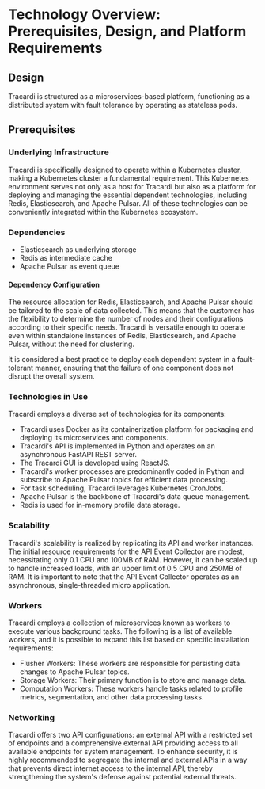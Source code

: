 # Technology Overview: Prerequisites, Design, and Platform Requirements

## Design

Tracardi is structured as a microservices-based platform, functioning as a distributed system with fault tolerance by
operating as stateless pods.

## Prerequisites

### Underlying Infrastructure

Tracardi is specifically designed to operate within a Kubernetes cluster, making a Kubernetes cluster a fundamental
requirement. This Kubernetes environment serves not only as a host for Tracardi but also as a platform for deploying and
managing the essential dependent technologies, including Redis, Elasticsearch, and Apache Pulsar. All of these
technologies can be conveniently integrated within the Kubernetes ecosystem.

### Dependencies

- Elasticsearch as underlying storage
- Redis as intermediate cache
- Apache Pulsar as event queue

#### Dependency Configuration

The resource allocation for Redis, Elasticsearch, and Apache Pulsar should be tailored to the scale of data collected.
This means that the customer has the flexibility to determine the number of nodes and their configurations according to
their specific needs. Tracardi is versatile enough to operate even within standalone instances of Redis, Elasticsearch,
and Apache Pulsar, without the need for clustering.

It is considered a best practice to deploy each dependent system in a fault-tolerant manner, ensuring that the failure
of one component does not disrupt the overall system.

### Technologies in Use

Tracardi employs a diverse set of technologies for its components:

- Tracardi uses Docker as its containerization platform for packaging and deploying its microservices and components.
- Tracardi's API is implemented in Python and operates on an asynchronous FastAPI REST server.
- The Tracardi GUI is developed using ReactJS.
- Tracardi's worker processes are predominantly coded in Python and subscribe to Apache Pulsar topics for efficient data
  processing.
- For task scheduling, Tracardi leverages Kubernetes CronJobs.
- Apache Pulsar is the backbone of Tracardi's data queue management.
- Redis is used for in-memory profile data storage.

### Scalability

Tracardi's scalability is realized by replicating its API and worker instances. The initial resource requirements for
the API Event Collector are modest, necessitating only 0.1 CPU and 100MB of RAM. However, it can be scaled up to handle
increased loads, with an upper limit of 0.5 CPU and 250MB of RAM. It is important to note that the API Event Collector
operates as an asynchronous, single-threaded micro application.

### Workers

Tracardi employs a collection of microservices known as workers to execute various background tasks. The following is a
list of available workers, and it is possible to expand this list based on specific installation requirements:

- Flusher Workers: These workers are responsible for persisting data changes to Apache Pulsar topics.
- Storage Workers: Their primary function is to store and manage data.
- Computation Workers: These workers handle tasks related to profile metrics, segmentation, and other data processing
  tasks.

### Networking

Tracardi offers two API configurations: an external API with a restricted set of endpoints and a comprehensive external
API providing access to all available endpoints for system management. To enhance security, it is highly recommended to
segregate the internal and external APIs in a way that prevents direct internet access to the internal API, thereby
strengthening the system's defense against potential external threats.